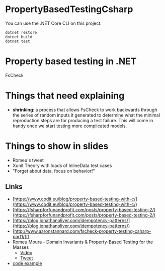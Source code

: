 # PropertyBasedTestingCsharp

You can use the .NET Core CLI on this project:

```
dotnet restore
dotnet build 
dotnet test
```

# Property based testing in .NET
FsCheck

# Things that need explaining

* **shrinking**: a process that  allows FsCheck to work backwards through the series of random inputs it generated to determine what the minimal reproduction steps are for producing a test failure. This will come in handy once we start testing more complicated models.

# Things to show in slides
* Romeu's tweet
* Xunit Theory with loads of InlineData test cases
* "Forget about data, focus on behavior!"

## Links

* [https://www.codit.eu/blog/property-based-testing-with-c/](https://www.codit.eu/blog/property-based-testing-with-c/)
* [https://fsharpforfunandprofit.com/posts/property-based-testing-2/](https://fsharpforfunandprofit.com/posts/property-based-testing-2/)
* [https://blog.jonathanoliver.com/idempotency-patterns/](https://blog.jonathanoliver.com/idempotency-patterns/)
* [http://www.aaronstannard.com/fscheck-property-testing-csharp-part1/]()
* Romeu Moura - Domain Invariants & Property-Based Testing for the Masses 
    - [Video](https://www.youtube.com/watch?v=pX44CoRSIpg)
    - [Tweet](https://twitter.com/malk_zameth/status/834804532320276480)
* [code example](https://github.com/joaoasrosa/techorama-nl-property-based-testing)